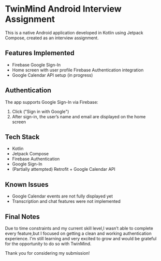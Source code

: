 # TwinMind Android Interview Assignment

This is a native Android application developed in Kotlin using Jetpack Compose, created as an interview assignment.


##  Features Implemented

- Firebase Google Sign-In
- Home screen with user profile Firebase Authentication integration
- Google Calendar API setup (in progress)



## Authentication

The app supports Google Sign-In via Firebase:

1. Click ("Sign in with Google")
2. After sign-in, the user’s name and email are displayed on the home screen


##  Tech Stack

- Kotlin
- Jetpack Compose
- Firebase Authentication
- Google Sign-In
- (Partially attempted) Retrofit + Google Calendar API

##  Known Issues

- Google Calendar events are not fully displayed yet
- Transcription and chat features were not implemented

##  Final Notes

Due to time constraints and my current skill level,I wasn’t able to complete every feature,but I focused on getting a clean and working authentication experience. I'm still learning and very excited to grow and would be grateful for the opportunity to do so with TwinMind.

Thank you for considering my submission!
